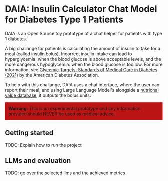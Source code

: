 # DAIA: Insulin Calculator Chat Model for Diabetes Type 1 Patients

DAIA is an Open Source toy prototype of a chat helper for patients with type 1 diabetes.

A big challange for patients is calculating the amount of insulin to take for a meal (called insulin bolus). Incorrect insulin intake can lead to hyperglycemia: when the blood glucose is above acceptable levels, and the more dangerous hypoglycemia: when the blood glucose is too low. For more information, see [Glycemic Targets: Standards of Medical Care in Diabetes (2021)](https://diabetesjournals.org/care/article/44/Supplement_1/S73/30909/6-Glycemic-Targets-Standards-of-Medical-Care-in) by the American Diabetes Association.

To help with this challange, DAIA uses a chat interface, where the user can report their meal, and using Large Language Model's alongside a [nutrional value database](data/README.md), it outputs the bolus units.

<div style="border: 1px solid red; padding: 10px; background-color:rgb(186, 20, 20);">
  <strong>Warning:</strong> This is an experimental prototype and any information provided should NEVER be used as medical advice.
</div>

## Getting started

TODO: Explain how to run the project

## LLMs and evaluation

TODO: go over the selected llms and the achieved metrics

